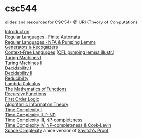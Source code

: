 # csc544
slides and resources for CSC544 @ URI (Theory of Computation)

<a href="lecture-notes/01-introduction.pdf">Introduction</a><br>
<a href="lecture-notes/02-regular-languages-FA.pdf">Regular Languages - Finite Automata</a><br>
<a href="lecture-notes/03-regular-languages-NFA.pdf">Regular Languages - NFA & Pumping Lemma</a><br>
<a href="lecture-notes/04-generators-recognizers.pdf">Generators & Recognizers</a><br>
<a href="lecture-notes/05-context-free-languages.pdf">Context-Free Languages</a> (<a href="cfl-pumping.pdf">CFL pumping lemma illustr.</a>)<br>
<a href="lecture-notes/06-turing-machines.pdf">Turing Machines I</a><br>
<a href="lecture-notes/07-turing-machines.pdf">Turing Machines II</a><br>
<a href="lecture-notes/08-decidability.pdf">Decidability I</a> <br>
<a href="lecture-notes/09-decidability-2.pdf">Decidability II</a><br>
<a href="lecture-notes/10-reducibility.pdf">Reducibility</a> <br>
<a href="lecture-notes/10a-lambda-calc.pdf">Lambda Calculus</a><br>
<a href="lecture-notes/10b-functions.pdf">The Mathematics of Functions</a><br>
<a href="lecture-notes/11-recursive-functions.pdf">Recursive Functions</a> <br>
<a href="lecture-notes/12-logic.pdf">First Order Logic</a><br>
<a href="lecture-notes/13-mdl.pdf">Algorithmic Information Theory</a><br>
<a href="lecture-notes/14-time-complexity.pdf">Time Complexity I</a><br>
<a href="lecture-notes/15-time-complexity.pdf">Time Complexity II, P-NP</a><br>
<a href="lecture-notes/16-time-complexity.pdf">Time Complexity III, NP-completeness</a> <br>
<a href="lecture-notes/17-time-complexity.pdf">Time Complexity IV, NP-completeness & Cook-Levin</a><br>
<a href="lecture-notes/18-space-complexity.pdf">Space Complexity</a> a nice version of <a href="savitch.pdf">Savitch's Proof</a><br>

<!--
<a href="lecture-notes/19-space-complexity.pdf">Space Complexity Part 2</a><br>
<a href="lecture-notes/20-approximations.pdf">Approximation Algorithms</a><br>
<a href="lecture-notes/21-parallel-computation.pdf">Parallel Computation</a> (updated 4/25)<br>
-->
